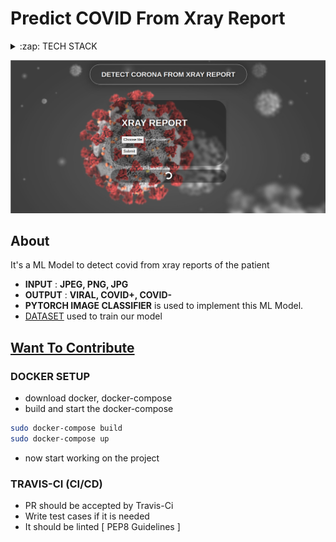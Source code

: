 # Predict COVID From Xray Report

<details>
  <summary>:zap: TECH STACK</summary>
  <div style="display:flex;justify-content:space-around">
    <img  title="Django" src="https://icon-library.com/images/django-icon/django-icon-0.jpg" width="70px" height="70px" style="margin-right:5px;" />
    <img  title="Postgresql" src="https://pbs.twimg.com/media/EGc7jg4XoAA0bez.png" height="70px" style="margin-right:5px;" />
    <img  title="PY Torch" src="https://miro.medium.com/max/2440/1*ptGydg-rxqLVD_mQxQzKlg.png" height="70px" style="margin-right:5px;" />
    <img  title="Docker" src="https://pbs.twimg.com/profile_images/1273307847103635465/lfVWBmiW_400x400.png" height="70px" style="margin-right:5px;" />
    <img  title="PY Torch" src="https://miro.medium.com/max/3006/1*U62uxIOclJe-Lyre14p_rQ.png" height="70px" style="margin-right:5px;" />
  </div>
</details>

![Covid Prediction](staticfiles/corona.png)

## About
It's a ML Model to detect covid from xray reports of the patient
  - **INPUT** : **JPEG, PNG, JPG**
  - **OUTPUT** : **VIRAL, COVID+, COVID-**
  - **PYTORCH IMAGE CLASSIFIER** is used to implement this ML Model.
  - [DATASET](https://www.kaggle.com/tawsifurrahman/covid19-radiography-database?select=COVID-19+Radiography+Database) used to train our model

## [Want To Contribute](https://github.com/jhabarsingh/DSALGO-VISUALIZER)
### DOCKER SETUP
* download docker, docker-compose
* build and start the docker-compose
```bash
sudo docker-compose build
sudo docker-compose up
```
* now start working on the project

### TRAVIS-CI (CI/CD)
* PR should be accepted by Travis-Ci
* Write test cases if it is needed
* It should be linted [ PEP8 Guidelines ]


